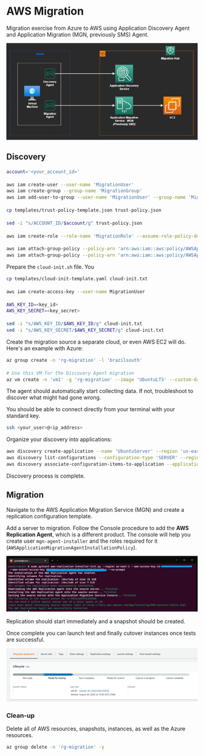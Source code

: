# AWS Migration

Migration exercise from Azure to AWS using Application Discovery Agent and Application Migration (MGN, previously SMS) Agent.

<img src="migration.png" width=700 />

## Discovery

```sh
account='<your_account_id>'

aws iam create-user --user-name 'MigrationUser'
aws iam create-group --group-name 'MigrationGroup'
aws iam add-user-to-group --user-name 'MigrationUser' --group-name 'MigrationGroup'

cp templates/trust-policy-template.json trust-policy.json

sed -i "s/ACCOUNT_ID/$account/g" trust-policy.json

aws iam create-role --role-name 'MigrationRole' --assume-role-policy-document 'file://trust-policy.json'

aws iam attach-group-policy --policy-arn 'arn:aws:iam::aws:policy/AWSApplicationDiscoveryServiceFullAccess' --group-name 'MigrationGroup'
aws iam attach-group-policy --policy-arn 'arn:aws:iam::aws:policy/AWSApplicationDiscoveryAgentAccess' --group-name 'MigrationGroup'
```

Prepare the `cloud-init.sh` file. You

```sh
cp templates/cloud-init-template.yaml cloud-init.txt

aws iam create-access-key --user-name MigrationUser

AWS_KEY_ID=<key_id>
AWS_KEY_SECRET=<key_secret>

sed -i "s/AWS_KEY_ID/$AWS_KEY_ID/g" cloud-init.txt
sed -i "s/AWS_KEY_SECRET/$AWS_KEY_SECRET/g" cloud-init.txt
```

Create the migration source a separate cloud, or even AWS EC2 will do. Here's an example with Azure:

```sh
az group create -n 'rg-migration' -l 'brazilsouth'

# Use this VM for the Discovery Agent migration
az vm create -n 'vm1' -g 'rg-migration' --image 'UbuntuLTS' --custom-data 'cloud-init.txt'
```

The agent should automatically start collecting data. If not, troubleshoot to discover what might had gone wrong.

You should be able to connect directly from your terminal with your standard key.

```sh
ssh <your_user>@<ip_address>
```
Organize your discovery into applications:

```sh
aws discovery create-application --name 'UbuntuServer' --region 'us-east-1'
aws discovery list-configurations --configuration-type 'SERVER' --region 'us-east-1'
aws discovery associate-configuration-items-to-application --application-configuration-id '<value>' --configuration-ids '<value>' --region 'us-east-1'
```

Discovery process is complete.

## Migration

Navigate to the AWS Application Migration Service (MGN) and create a replication configuration template.

Add a server to migration. Follow the Console procedure to add the **AWS Replication Agent**, which is a different product. The console will help you create user `mgn-agent-installer` and the roles required for it (`AWSApplicationMigrationAgentInstallationPolicy`).

<img src="migration-agent.png" width=700 />

Replication should start immediately and a snapshot should be created.

Once complete you can launch test and finally cutover instances once tests are successful.

<img src="migration-flow.png" width=700 />


### Clean-up

Delete all of AWS resources, snapshots, instances, as well as the Azure resources.

```sh
az group delete -n 'rg-migration' -y
```